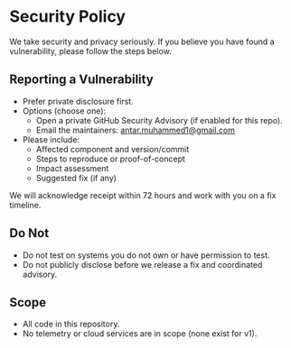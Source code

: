 # Security Policy

We take security and privacy seriously. If you believe you have found a vulnerability, please follow the steps below.

## Reporting a Vulnerability

- Prefer private disclosure first.
- Options (choose one):
  - Open a private GitHub Security Advisory (if enabled for this repo).
  - Email the maintainers: antar.muhammed1@gmail.com
- Please include:
  - Affected component and version/commit
  - Steps to reproduce or proof-of-concept
  - Impact assessment
  - Suggested fix (if any)

We will acknowledge receipt within 72 hours and work with you on a fix timeline.

## Do Not

- Do not test on systems you do not own or have permission to test.
- Do not publicly disclose before we release a fix and coordinated advisory.

## Scope

- All code in this repository.
- No telemetry or cloud services are in scope (none exist for v1).

